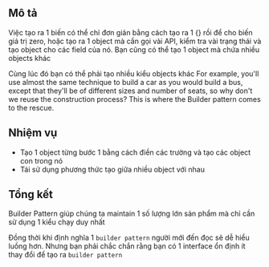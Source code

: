 ## Mô tả
Việc tạo ra 1 biến có thể chỉ đơn giản bằng cách tạo ra 1 {} rồi để cho biến giá trị zero, hoặc tạo ra 1 object mà cần gọi vài API, kiểm tra vài trạng thái và tạo object cho các field của nó. Bạn cũng có thể tạo 1 object mà chứa nhiều objects khác

Cùng lúc đó bạn có thể phải tạo nhiều kiểu objects khác
For example, you'll use almost the same technique to build a car as you would build a bus,
except that they'll be of different sizes and number of seats, so why don't we reuse the
construction process? This is where the Builder pattern comes to the rescue.

## Nhiệm vụ
- Tạo 1 object từng bước 1 bằng cách điền các trường và tạo các object con trong nó
- Tái sử dụng phương thức tạo giữa nhiều object với nhau

## Tổng kết
Builder Pattern giúp chúng ta maintain 1 số lượng lớn sản phẩm mà chỉ cần sử dụng 1 kiểu chạy duy nhất

Đồng thời khi định nghĩa 1 `builder pattern` người mới đến đọc sẽ dễ hiểu luồng hơn. Nhưng bạn phải chắc chắn rằng bạn có 1 interface ổn định ít thay đổi để tạo ra `builder pattern`